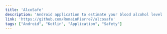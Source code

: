 ```yaml
---
title: 'AlcoSafe'
description: 'Android application to estimate your blood alcohol level.'
link: 'https://github.com/RomainPierre7/alcosafe'
tags: ["Android", "Kotlin", "Application", "Safety"]
---
```

